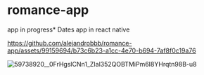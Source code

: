 # romance-app
app in progress*
Dates app in react native


https://github.com/alejandrobbb/romance-app/assets/99159694/b73c6b23-a1cc-4e70-b694-7af8f0c19a76

![59738920__0FrHgslCNn1_ZIal352QOBTMiPm6I8YHrqtn98B-u8](https://github.com/alejandrobbb/romance-app/assets/99159694/8e617aff-73e9-43c1-85c7-8e6d47985089)

